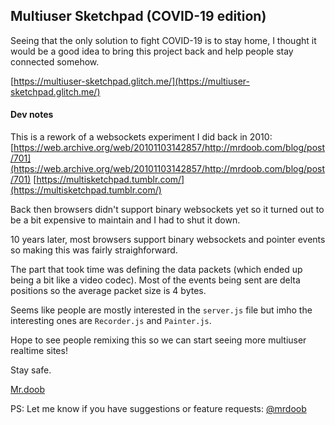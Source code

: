 ## Multiuser Sketchpad (COVID-19 edition)

Seeing that the only solution to fight COVID-19 is to stay home, I thought it would be a good idea to bring this project back and help people stay connected somehow.

[https://multiuser-sketchpad.glitch.me/](https://multiuser-sketchpad.glitch.me/)

#### Dev notes

This is a rework of a websockets experiment I did back in 2010:
[https://web.archive.org/web/20101103142857/http://mrdoob.com/blog/post/701](https://web.archive.org/web/20101103142857/http://mrdoob.com/blog/post/701)
[https://multisketchpad.tumblr.com/](https://multisketchpad.tumblr.com/)

Back then browsers didn't support binary websockets yet so it turned out to be a bit expensive to maintain and I had to shut it down.

10 years later, most browsers support binary websockets and pointer events so making this was fairly straighforward.

The part that took time was defining the data packets (which ended up being a bit like a video codec). Most of the events being sent are delta positions so the average packet size is 4 bytes.

Seems like people are mostly interested in the `server.js` file but imho the interesting ones are `Recorder.js` and `Painter.js`.

Hope to see people remixing this so we can start seeing more multiuser realtime sites!

Stay safe.

[Mr.doob](https://mrdoob.com/)

PS: Let me know if you have suggestions or feature requests: [@mrdoob](https://twitter.com/mrdoob)